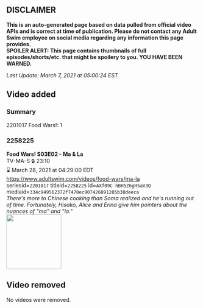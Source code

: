 ## DISCLAIMER
**This is an auto-generated page based on data pulled from official video APIs and is correct at time of publication. Please do not contact any Adult Swim employee on social media regarding any information this page provides.**  
**SPOILER ALERT: This page contains thumbnails of full episodes/shorts/etc. that might be spoilery to you. YOU HAVE BEEN WARNED.**  

_Last Update: March 7, 2021 at 05:00:24 EST_
## Video added
### Summary
2201017 Food Wars!: 1  
### 2258225
**Food Wars! S03E02 - Ma & La**  
TV-MA-S 🔒 23:10  
⌛ March 28, 2021 at 04:29:00 EDT  
https://www.adultswim.com/videos/food-wars/ma-la  
seriesid=`2201017` titleid=`2258225` id=`AXf09C-hBH5Z6gH5aV3Q` mediaid=`334c949562372f7470ec907426091285b38deeca`  
_There's more to Chinese cooking than Soma realized and he's running out of time. Fortunately, Hisako, Alice and Erina give him pointers about the nuances of "ma" and "la."_  
<a href="https://media.cdn.adultswim.com/uploads/20210303/thumbnails/2_21331056119-FoodWars_039_MaLa.jpg"><img src="https://media.cdn.adultswim.com/uploads/20210303/thumbnails/2_21331056119-FoodWars_039_MaLa.jpg" height="144px" /></a>
## Video removed
No videos were removed.  
